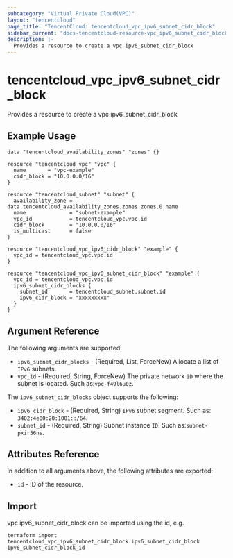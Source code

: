 ```yaml
---
subcategory: "Virtual Private Cloud(VPC)"
layout: "tencentcloud"
page_title: "TencentCloud: tencentcloud_vpc_ipv6_subnet_cidr_block"
sidebar_current: "docs-tencentcloud-resource-vpc_ipv6_subnet_cidr_block"
description: |-
  Provides a resource to create a vpc ipv6_subnet_cidr_block
---
```


# tencentcloud_vpc_ipv6_subnet_cidr_block

Provides a resource to create a vpc ipv6_subnet_cidr_block

## Example Usage

```hcl
data "tencentcloud_availability_zones" "zones" {}

resource "tencentcloud_vpc" "vpc" {
  name       = "vpc-example"
  cidr_block = "10.0.0.0/16"
}

resource "tencentcloud_subnet" "subnet" {
  availability_zone = data.tencentcloud_availability_zones.zones.zones.0.name
  name              = "subnet-example"
  vpc_id            = tencentcloud_vpc.vpc.id
  cidr_block        = "10.0.0.0/16"
  is_multicast      = false
}

resource "tencentcloud_vpc_ipv6_cidr_block" "example" {
  vpc_id = tencentcloud_vpc.vpc.id
}

resource "tencentcloud_vpc_ipv6_subnet_cidr_block" "example" {
  vpc_id = tencentcloud_vpc.vpc.id
  ipv6_subnet_cidr_blocks {
    subnet_id       = tencentcloud_subnet.subnet.id
    ipv6_cidr_block = "xxxxxxxxx"
  }
}
```

## Argument Reference

The following arguments are supported:

* `ipv6_subnet_cidr_blocks` - (Required, List, ForceNew) Allocate a list of `IPv6` subnets.
* `vpc_id` - (Required, String, ForceNew) The private network `ID` where the subnet is located. Such as:`vpc-f49l6u0z`.

The `ipv6_subnet_cidr_blocks` object supports the following:

* `ipv6_cidr_block` - (Required, String) `IPv6` subnet segment. Such as: `3402:4e00:20:1001::/64`.
* `subnet_id` - (Required, String) Subnet instance `ID`. Such as:`subnet-pxir56ns`.

## Attributes Reference

In addition to all arguments above, the following attributes are exported:

* `id` - ID of the resource.



## Import

vpc ipv6_subnet_cidr_block can be imported using the id, e.g.

```
terraform import tencentcloud_vpc_ipv6_subnet_cidr_block.ipv6_subnet_cidr_block ipv6_subnet_cidr_block_id
```

